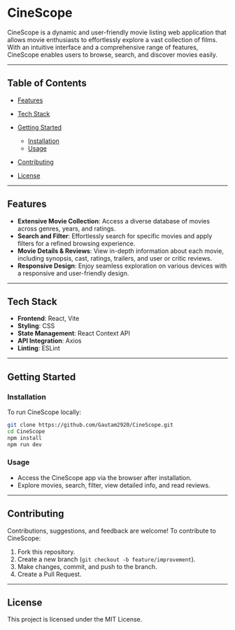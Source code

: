 # CineScope

CineScope is a dynamic and user-friendly movie listing web application that allows movie enthusiasts to effortlessly explore a vast collection of films. With an intuitive interface and a comprehensive range of features, CineScope enables users to browse, search, and discover movies easily.

---

## Table of Contents

* [Features](#features)
* [Tech Stack](#tech-stack)
* [Getting Started](#getting-started)

  * [Installation](#installation)
  * [Usage](#usage)
* [Contributing](#contributing)
* [License](#license)

---

## Features

* **Extensive Movie Collection**: Access a diverse database of movies across genres, years, and ratings.
* **Search and Filter**: Effortlessly search for specific movies and apply filters for a refined browsing experience.
* **Movie Details & Reviews**: View in-depth information about each movie, including synopsis, cast, ratings, trailers, and user or critic reviews.
* **Responsive Design**: Enjoy seamless exploration on various devices with a responsive and user-friendly design.

---

## Tech Stack

* **Frontend**: React, Vite
* **Styling**: CSS
* **State Management**: React Context API
* **API Integration**: Axios
* **Linting**: ESLint

---

## Getting Started

### Installation

To run CineScope locally:

```bash
git clone https://github.com/Gautam2920/CineScope.git
cd CineScope
npm install
npm run dev
```

### Usage

* Access the CineScope app via the browser after installation.
* Explore movies, search, filter, view detailed info, and read reviews.

---

## Contributing

Contributions, suggestions, and feedback are welcome! To contribute to CineScope:

1. Fork this repository.
2. Create a new branch (`git checkout -b feature/improvement`).
3. Make changes, commit, and push to the branch.
4. Create a Pull Request.

---

## License

This project is licensed under the MIT License.
